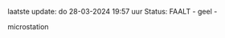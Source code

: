 laatste update: 
do 28-03-2024 19:57   uur 
Status: FAALT - geel - 
<div class="service Y">microstation</div>